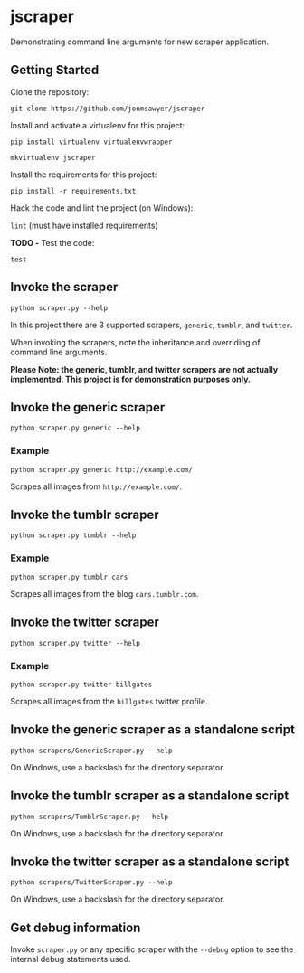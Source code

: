 # jscraper

Demonstrating command line arguments for new scraper application.

## Getting Started

Clone the repository:

`git clone https://github.com/jonmsawyer/jscraper`

Install and activate a virtualenv for this project:

`pip install virtualenv virtualenvwrapper`

`mkvirtualenv jscraper`

Install the requirements for this project:

`pip install -r requirements.txt`

Hack the code and lint the project (on Windows):

`lint` (must have installed requirements)

**TODO -** Test the code:

`test`

## Invoke the scraper

`python scraper.py --help`

In this project there are 3 supported scrapers, `generic`, `tumblr`, and
`twitter`.

When invoking the scrapers, note the inheritance and overriding of command line 
arguments.

**Please Note: the generic, tumblr, and twitter scrapers are not actually implemented.
This project is for demonstration purposes only.**

## Invoke the generic scraper

`python scraper.py generic --help`

### Example

`python scraper.py generic http://example.com/`

Scrapes all images from `http://example.com/`.

## Invoke the tumblr scraper

`python scraper.py tumblr --help`

### Example

`python scraper.py tumblr cars`

Scrapes all images from the blog `cars.tumblr.com`.

## Invoke the twitter scraper

`python scraper.py twitter --help`

### Example

`python scraper.py twitter billgates`

Scrapes all images from the `billgates` twitter profile.

## Invoke the generic scraper as a standalone script

`python scrapers/GenericScraper.py --help`

On Windows, use a backslash for the directory separator.

## Invoke the tumblr scraper as a standalone script

`python scrapers/TumblrScraper.py --help`

On Windows, use a backslash for the directory separator.

## Invoke the twitter scraper as a standalone script

`python scrapers/TwitterScraper.py --help`

On Windows, use a backslash for the directory separator.

## Get debug information

Invoke `scraper.py` or any specific scraper with the `--debug` option to see the
internal debug statements used.
